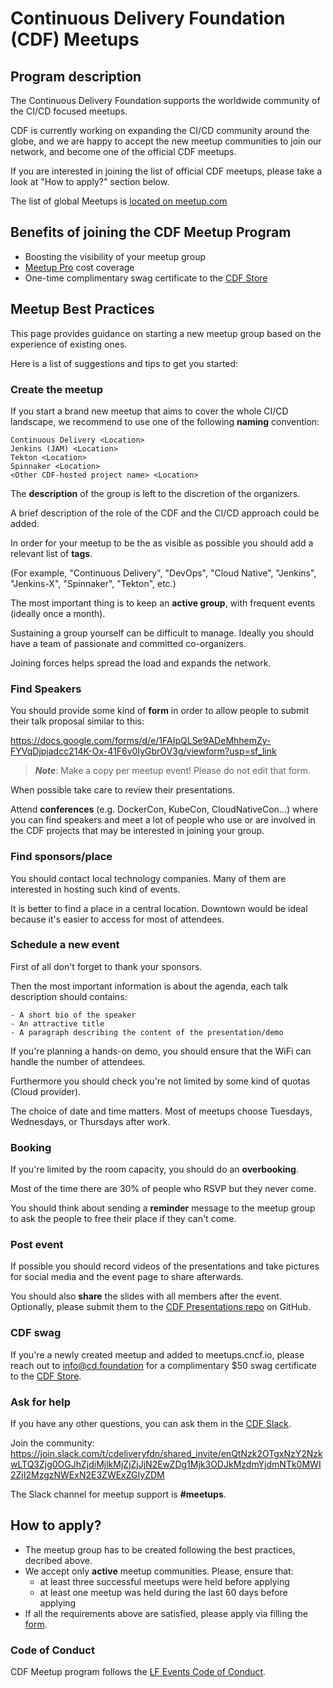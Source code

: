 # Continuous Delivery Foundation (CDF) Meetups

## Program description

The Continuous Delivery Foundation supports the worldwide community of the CI/CD focused meetups.

CDF is currently working on expanding the CI/CD community around the globe, and we are happy to accept the new meetup communities to join our network, and become one of the official CDF meetups.

If you are interested in joining the list of official CDF meetups, please take a look at "How to apply?" section below.

The list of global Meetups is [located on meetup.com](https://www.meetup.com/pro/cicd-cdf)

## Benefits of joining the CDF Meetup Program

- Boosting the visibility of your meetup group
- [Meetup Pro](https://www.meetup.com/pro) cost coverage
- One-time complimentary swag certificate to the [CDF Store](https://store.cd.foundation)

## Meetup Best Practices

This page provides guidance on starting a new meetup group based on the experience of existing ones.

Here is a list of suggestions and tips to get you started:

### **Create the meetup**

If you start a brand new meetup that aims to cover the whole CI/CD landscape, we recommend to use one of the following **naming** convention:

```
Continuous Delivery <Location>
Jenkins (JAM) <Location>
Tekton <Location>
Spinnaker <Location>
<Other CDF-hosted project name> <Location>
```

The **description** of the group is left to the discretion of the organizers.

A brief description of the role of the CDF and the CI/CD approach could be added.

In order for your meetup to be the as visible as possible you should add a relevant list of **tags**.

(For example, "Continuous Delivery", "DevOps", "Cloud Native", "Jenkins", "Jenkins-X", "Spinnaker", "Tekton",  etc.)

The most important thing is to keep an **active group**, with frequent events (ideally once a month).

Sustaining a group yourself can be difficult to manage. Ideally you should have a team of passionate and committed co-organizers.

Joining forces helps spread the load and expands the network.


### **Find Speakers**

You should provide some kind of **form** in order to allow people to submit their talk proposal similar to this:

https://docs.google.com/forms/d/e/1FAIpQLSe9ADeMhhemZy-FYVqDjpjadcc214K-Ox-41F6v0IyGbrOV3g/viewform?usp=sf_link

> _**Note**_: Make a copy per meetup event! Please do not edit that form.

When possible take care to review their presentations.

Attend **conferences** (e.g. DockerCon, KubeCon, CloudNativeCon...) where you can find speakers and meet a lot of people who use or are involved in the CDF projects that may be interested in joining your group.

### **Find sponsors/place**

You should contact local technology companies. Many of them are interested in hosting such kind of events.

It is better to find a place in a central location. Downtown would be ideal because it's easier to access for most of attendees.

### **Schedule a new event**

First of all don't forget to thank your sponsors.

Then the most important information is about the agenda, each talk description should contains:

    - A short bio of the speaker
    - An attractive title
    - A paragraph describing the content of the presentation/demo

If you're planning a hands-on demo, you should ensure that the WiFi can handle the number of attendees.

Furthermore you should check you're not limited by some kind of quotas (Cloud provider).

The choice of date and time matters. Most of meetups choose Tuesdays, Wednesdays, or Thursdays after work.

### **Booking**

If you're limited by the room capacity, you should do an **overbooking**.

Most of the time there are 30% of people who RSVP but they never come.

You should think about sending a **reminder** message to the meetup group to ask the people to free their place if they can't come.

### **Post event**

If possible you should record videos of the presentations and take pictures for social media and the event page to share  afterwards.

You should also **share** the slides with all members after the event. Optionally, please submit them to the [CDF Presentations repo](https://github.com/cdfoundation/presentations) on GitHub.

### **CDF swag**

If you're a newly created meetup and added to meetups.cncf.io, please reach out to info@cd.foundation for a complimentary $50 swag certificate to the [CDF Store](https://store.cd.foundation).

### **Ask for help**

If you have any other questions, you can ask them in the [CDF Slack](https://cdeliveryfdn.slack.com/).

Join the community: https://join.slack.com/t/cdeliveryfdn/shared_invite/enQtNzk2OTgxNzY2NzkwLTQ3Zjg0OGJhZjdiMjlkMjZjZjJjN2EwZDg1Mjk3ODJkMzdmYjdmNTk0MWI2ZjI2MzgzNWExN2E3ZWExZGIyZDM

The Slack channel for meetup support is **#meetups**.


## How to apply?

* The meetup group has to be created following the best practices, decribed above.
* We accept only **active** meetup communities. Please, ensure that:
  - at least three successful meetups were held before applying
  - at least one meetup was held during the last 60 days before applying
* If all the requirements above are satisfied, please apply via filling the [form](https://docs.google.com/forms/d/e/1FAIpQLSeaoOkc-1FAcyYbD7TYOjJoiXbX7cQTArRACsps2g1VG7xgew/viewform?usp=sf_link).

### Code of Conduct

CDF Meetup program follows the [LF Events Code of Conduct](https://events.linuxfoundation.org/about/code-of-conduct/).
